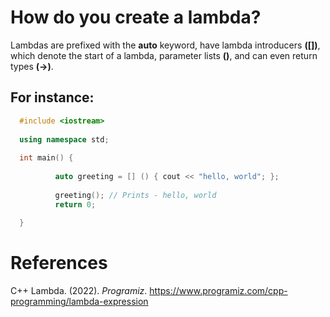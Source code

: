 # How do you create a lambda? 

Lambdas are prefixed with the **auto** keyword, have lambda introducers **([])**, which denote the start of a lambda, parameter lists **()**, and can even return types **(->)**. 


## For instance: 
```cpp 
  #include <iostream>
  
  using namespace std;
  
  int main() {
  
          auto greeting = [] () { cout << "hello, world"; };
  
          greeting(); // Prints - hello, world
          return 0;
  
  }
  ```
  
  # References 
C++ Lambda. (2022). *Programiz*. <https://www.programiz.com/cpp-programming/lambda-expression> 

